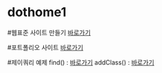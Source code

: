 # dothome1

#웹표준 사이트 만들기
<a href="https://heemwon.github.io/dothome1/webstandard/index.html">바로가기</a>

#포트폴리오 사이트
<a href="https://heemwon.github.io/dothome1/">바로가기</a>

#제이쿼리 예제
find() : <a href="https://heemwon.github.io/dothome1/jquery/jquery04_find2.html">바로가기</a>
addClass() : <a href="https://heemwon.github.io/dothome1/jquery/jquery06_addClass2.html">바로가기</a>
